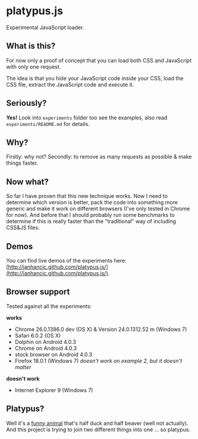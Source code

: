 # platypus.js

Experimental JavaScript loader.

## What is this?
For now only a proof of concept that you can load both CSS and JavaScript with only one request.

The idea is that you hide your JavaScript code inside your CSS, load the CSS file, extract the JavaScript code and execute it.

## Seriously?
**Yes!** Look into `experiments` folder too see the examples, also read `experiments/README.md` for details.

## Why?
Firstly: why not? Secondly: to remove as many requests as possible & make things faster.

## Now what?
So far I have proven that this new technique works. Now I need to determine which version is better, pack the code into something more generic and make it work on different browsers (I've only tested in Chrome for now). And before that I should probably run some benchmarks to determine if this is really faster than the "traditional" way of including CSS&JS files.

## Demos
You can find live demos of the experiments here: [http://janhancic.github.com/platypus.js/](http://janhancic.github.com/platypus.js/).

## Browser support
Tested against all the experiments:

**works**
- Chrome 26.0.1386.0 dev (OS X) & Version 24.0.1312.52 m (Windows 7)
- Safari 6.0.2 (OS X)
- Dolphin on Android 4.0.3
- Chrome on Android 4.0.3
- stock browser on Android 4.0.3
- Firefox 18.0.1 (Windows 7) *doesn't work on example 2, but it doesn't matter*

**doesn't work**
- Internet Explorer 9 (Windows 7)

## Platypus?
Well it's a [funny animal](http://en.wikipedia.org/wiki/Platypus) that's half duck and half beaver (well not actually). And this project is trying to join two different things into one … so platypus.
